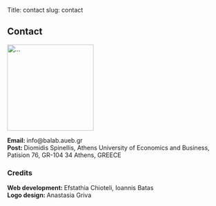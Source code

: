 Title: contact
slug: contact

<div class="container">
  <div class="panel panel-default">
    <div class="panel-heading">
      <h2>Contact</h2>
    </div>
    <div class="panel-body">
      <div class="row">
        <div class="col-md-2">
          <p>
            <img src="../theme/images/ba-logo2.png" height="200" width="200" class="img-responsive" alt="...">
          </p>
        </div>
        <div class="col-md-9">
          <p>
            <b>Email: </b> info@balab.aueb.gr<br>
            <!-- <b>Web: </b> <a href="http://balab.aueb.gr">istlab.dmst.aueb.gr</a><br> -->
            <b>Post: </b> Diomidis Spinellis, Athens University of Economics and Business, Patision 76, GR-104 34 Athens, GREECE
          </p>
        </div>
      </div>
    </div>
  </div>
  <div class="panel panel-default">
    <div class="panel-heading" id="px2">
      <h3> Credits </h3>
    </div>
    <div class="panel-body">
       <b>Web development: </b> Efstathia Chioteli, Ioannis  Batas <br>
       <b>Logo design: </b> Anastasia Griva<br>
    </div>
  </div>
  </br>
</div>
